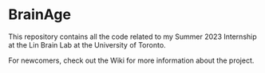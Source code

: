 # BrainAge
This repository contains all the code related to my Summer 2023 Internship at the Lin Brain Lab at the University of Toronto.

For newcomers, check out the Wiki for more information about the project.
